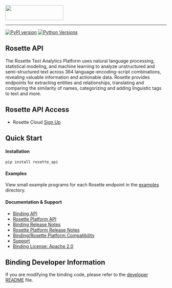 <a href="https://www.babelstreet.com/rosette"><img src="https://s3.amazonaws.com/styleguide.basistech.com/logos/rosette-logo.png" width="181" height="47" /></a>

---

[![PyPI version](https://badge.fury.io/py/rosette-api.svg)](https://badge.fury.io/py/rosette-api)
[![Python Versions](https://img.shields.io/pypi/pyversions/rosette-api.svg?color=dark%20green&label=Python%20Versions)](https://img.shields.io/pypi/pyversions/rosette-api.svg?color=dark%20green&label=Python%20Versions)

## Rosette API
The Rosette Text Analytics Platform uses natural language processing, statistical modeling, and machine learning to
analyze unstructured and semi-structured text across 364 language-encoding-script combinations, revealing valuable
information and actionable data. Rosette provides endpoints for extracting entities and relationships, translating and
comparing the similarity of names, categorizing and adding linguistic tags to text and more.

## Rosette API Access
- Rosette Cloud [Sign Up](https://developer.rosette.com/signup)

## Quick Start

#### Installation
`pip install rosette_api`

#### Examples
View small example programs for each Rosette endpoint
in the [examples](https://github.com/rosette-api/python/tree/develop/examples) directory.

#### Documentation & Support
- [Binding API](https://rosette-api.github.io/python/)
- [Rosette Platform API](https://developer.rosette.com/features-and-functions)
- [Binding Release Notes](https://github.com/rosette-api/python/wiki/Release-Notes)
- [Rosette Platform Release Notes](https://support.rosette.com/hc/en-us/articles/360018354971-Release-Notes)
- [Binding/Rosette Platform Compatibility](https://developer.rosette.com/features-and-functions?python#)
- [Support](https://support.rosette.com)
- [Binding License: Apache 2.0](https://github.com/rosette-api/python/blob/develop/LICENSE.txt)

## Binding Developer Information
If you are modifying the binding code, please refer to the [developer README](https://github.com/rosette-api/python/tree/develop/DEVELOPER.md) file.
